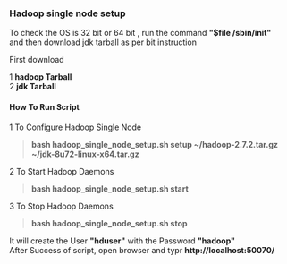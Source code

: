 ### Hadoop single node setup


To check the OS is 32 bit or 64 bit , run the command **"$file /sbin/init"**       
and then download jdk tarball as per bit instruction

First download 

1 **hadoop Tarball**               
2 **jdk Tarball** 


#### How To Run Script

1 To Configure Hadoop Single Node             

>**bash hadoop_single_node_setup.sh setup ~/hadoop-2.7.2.tar.gz ~/jdk-8u72-linux-x64.tar.gz**

2 To Start Hadoop Daemons           

>**bash hadoop_single_node_setup.sh start**

3 To Stop Hadoop Daemons            

>**bash hadoop_single_node_setup.sh stop**


It will create the User **"hduser"** with the Password **"hadoop"**           
After Success of script, open browser and typr **http://localhost:50070/**



